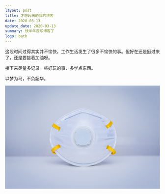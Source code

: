 ```yaml
---
layout: post
title: 才想起来的我的博客
date: 2020-03-13
update_date: 2020-03-13
summary: 快半年没写博客了
logo: bath
---
```


这段时间过得其实并不愉快，工作生活发生了很多不愉快的事。但好在还是挺过来了，还是要接着加油呀。

接下来尽量多记录一些好玩的事，多学点东西。

以梦为马，不负韶华。

![](/assets/img/2020-03-13/mask.jpg)




